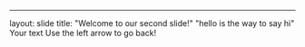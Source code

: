 ---
layout: slide
title: "Welcome to our second slide!"
"hello is the way to say hi"
Your text
Use the left arrow to go back!
